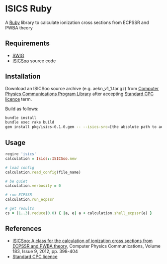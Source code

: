# ISICS Ruby

A [Ruby](https://www.ruby-lang.org) library to calculate ionization
cross sections from ECPSSR and PWBA theory

## Requirements

- [SWIG](http://www.swig.org)
- [ISICSoo](https://doi.org/10.1016/j.cpc.2011.10.004) source code

## Installation

Download an ISICSoo source archive (e.g. aekn_v1_1.tar.gz) from
[Computer Physics Communications Program
Library](http://cpc.cs.qub.ac.uk/summaries/AEKN_v1_1.html) after
accepting [Standard CPC
licence](http://cpc.cs.qub.ac.uk/licence/licence.html) term.

Build as follows:

``` sh
bundle install
bundle exec rake build
gem install pkg/isics-0.1.0.gem -- --isics-src=[the absolute path to aekn_v1_1.tar.gz]
```

## Usage

``` ruby
reqire 'isics'
calculation = Isics::ISICSoo.new

# load config
calculation.read_config(file_name)

# be quiet
calculation.verbosity = 0

# run ECPSSR
calculation.run_ecpssr

# get results
cs = (1..3).reduce(0.0) { |a, e| a + calculation.shell_ecpssr(e) }
```

## References

- [ISICSoo: A class for the calculation of ionization cross sections
  from ECPSSR and PWBA
  theory](https://doi.org/10.1016/j.cpc.2011.10.004), Computer Physics
  Communications, Volume 183, Issue 9, 2012, pp. 398-404
- [Standard CPC licence](http://cpc.cs.qub.ac.uk/licence/licence.html)

